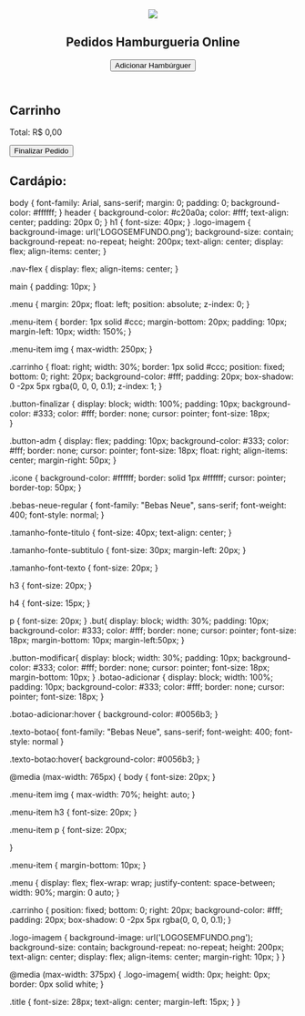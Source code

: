 
<!DOCTYPE html>
<html lang="pt-BR">
<head>
    <meta charset="UTF-8">
    <meta name="viewport" content="width=device-width, initial-scale=1.0">
    <title>Hamburgueria Online</title>
    <link rel="website icon" type="png" href="./Imagens/hambur gueria.png">
    <link rel="stylesheet" href="./c.css">
    <link rel="stylesheet"
    href="https://fonts.googleapis.com/css2?family=Material+Symbols+Outlined:opsz,wght,FILL,GRAD@24,400,0,0"/>
    <link rel="preconnect" href="https://fonts.googleapis.com">
    <link rel="preconnect" href="https://fonts.gstatic.com" crossorigin>
    <link href="https://fonts.googleapis.com/css2?family=Bebas+Neue&display=swap" rel="stylesheet">
</head>
<body class="bebas-neue-regular">
    <header>
        <nav class="nav-flex">
        <img src="./Imagens/LOGOSEMFUNDO.png" class="logo-imagem">
        <h1 class="text-align: center; title">Pedidos Hamburgueria Online</h1>
					<button class="but bebas-neue-regular" id="adicionar-hamburguer">Adicionar Hambúrguer</button>
        </nav>
    </header>
    <main>
        <div class="carrinho">
            <h2 class="font-size: 30px;">Carrinho</h2>
            <ul id="lista-carrinho"></ul>
            <p id="total">Total: R$ 0,00</p>
            <button class="button-finalizar bebas-neue-regular" onclick="finalizarPedido()">Finalizar Pedido</button>
        </div>
        <h2 class="tamanho-fonte-titulo">Cardápio:</h2>        
        <div class="menu">					
            </div>
        </div>
    </main>    
    <script src="./j.js"></script>
</body> 
</html>





body {
    font-family: Arial, sans-serif;
    margin: 0;
    padding: 0;
    background-color: #ffffff;
}
header {
    background-color: #c20a0a;
    color: #fff;
    text-align: center;
    padding: 20px 0;
}
h1 {
    font-size: 40px;
}
.logo-imagem {
    background-image: url('LOGOSEMFUNDO.png');
    background-size: contain;
    background-repeat: no-repeat;
    height: 200px;
    text-align: center;
    display: flex;
    align-items: center; 
}

.nav-flex {
    display: flex;
    align-items: center;
}

main {
    padding: 10px;
}

.menu {
    margin: 20px;
    float: left;
    position: absolute;
    z-index: 0;
}

.menu-item {
    border: 1px solid #ccc;
    margin-bottom: 20px;
    padding: 10px;
    margin-left: 10px;
    width: 150%;
}

.menu-item img {
    max-width: 250px;
}

.carrinho {
    float: right;
    width: 30%;
    border: 1px solid #ccc;
    position: fixed;
    bottom: 0;
    right: 20px;
    background-color: #fff;
    padding: 20px;
    box-shadow: 0 -2px 5px rgba(0, 0, 0, 0.1);
    z-index: 1;
}

.button-finalizar {
    display: block;
    width: 100%;
    padding: 10px;
    background-color: #333;
    color: #fff;
    border: none;
    cursor: pointer;
    font-size: 18px;    
}

.button-adm {
    display: flex;
    padding: 10px;
    background-color: #333;
    color: #fff;
    border: none;
    cursor: pointer;
    font-size: 18px;
    float: right;
    align-items: center;
    margin-right: 50px;
}

.icone {
    background-color: #ffffff;
    border: solid 1px #ffffff;
    cursor: pointer;
    border-top: 50px;
}

.bebas-neue-regular {
    font-family: "Bebas Neue", sans-serif;
    font-weight: 400;
    font-style: normal;
  }

.tamanho-fonte-titulo {
    font-size: 40px;
    text-align: center;
}

.tamanho-fonte-subtitulo {
    font-size: 30px;
    margin-left: 20px;
}

.tamanho-font-texto {
    font-size: 20px;
}

h3 {
    font-size: 20px;
}

h4 {
    font-size: 15px;
}

p {
    font-size: 20px;
}
.but{
    display: block; 
    width: 30%;
    padding: 10px;
    background-color: #333;
    color: #fff;
    border: none;
    cursor: pointer;
    font-size: 18px;
    margin-bottom: 10px; 
	  margin-left:50px; 
}
	
.button-modificar{
    display: block; 
    width: 30%;
    padding: 10px;
    background-color: #333;
    color: #fff;
    border: none;
    cursor: pointer;
    font-size: 18px;
    margin-bottom: 10px; 
}
.botao-adicionar {
    display: block;
    width: 100%;
    padding: 10px;
    background-color: #333;
    color: #fff;
    border: none;
    cursor: pointer;
    font-size: 18px; 
}

.botao-adicionar:hover {
    background-color: #0056b3;
}

.texto-botao{
    font-family: "Bebas Neue", sans-serif;
    font-weight: 400;
    font-style: normal
}

.texto-botao:hover{
    background-color: #0056b3;
  }
		

@media (max-width: 765px) {
body {
font-size: 20px;
}

.menu-item img {
    max-width: 70%;
    height: auto;
  }

.menu-item h3 {
        font-size: 20px;
    }

.menu-item p {
        font-size: 20px;
     
 }
 
.menu-item {
    margin-bottom: 10px; 
 }
 
.menu {
    display: flex;
    flex-wrap: wrap;
    justify-content: space-between;
    width: 90%;
    margin: 0 auto;
    }

.carrinho {
        position: fixed;
        bottom: 0;
        right: 20px;
        background-color: #fff;
        padding: 20px;
        box-shadow: 0 -2px 5px rgba(0, 0, 0, 0.1);
    }

.logo-imagem {
        background-image: url('LOGOSEMFUNDO.png');
        background-size: contain;
        background-repeat: no-repeat;
        height: 200px;
        text-align: center;
        display: flex;
        align-items: center; 
        margin-right: 10px;
    }
}


 
  
@media (max-width: 375px) {
    .logo-imagem{
        width: 0px;
        height: 0px;
        border: 0px solid white;
}

.title {
        font-size: 28px;
        text-align: center;
        margin-left: 15px;
  }
}
